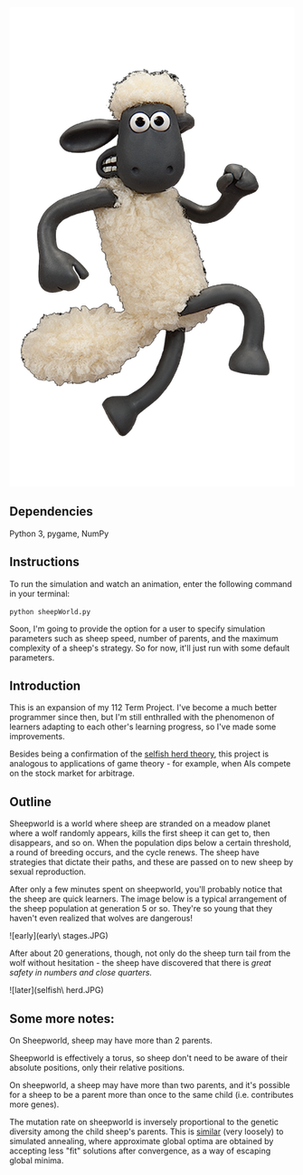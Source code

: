 ![shaun](shaun.png)

## Dependencies
Python 3, pygame, NumPy

## Instructions

To run the simulation and watch an animation, enter the following command in your terminal:

`python sheepWorld.py`

Soon, I'm going to provide the option for a user to specify simulation parameters such as sheep speed, number of parents, and the maximum complexity of a sheep's strategy. So for now, it'll just run with some default parameters.

## Introduction
This is an expansion of my 112 Term Project. I've become a much better programmer since then, but I'm still enthralled with the phenomenon of learners adapting to each other's learning progress, so I've made some improvements. 

Besides being a confirmation of the [selfish herd theory](https://en.wikipedia.org/wiki/Selfish_herd_theory), this project is analogous to applications of game theory - for example, when AIs compete on the stock market for arbitrage.

## Outline
Sheepworld is a world where sheep are stranded on a meadow planet where a wolf randomly appears, kills the first sheep it can get to, then disappears, and so on. When the population dips below a certain threshold, a round of breeding occurs, and the cycle renews. The sheep have strategies that dictate their paths, and these are passed on to new sheep by sexual reproduction.

After only a few minutes spent on sheepworld, you'll probably notice that the sheep are quick learners. The image below is a typical arrangement of the sheep population at generation 5 or so. They're so young that they haven't even realized that wolves are dangerous!

![early](early\ stages.JPG)

After about 20 generations, though, not only do the sheep turn tail from the wolf without hesitation - the sheep have discovered that there is *great safety in numbers and close quarters.* 

![later](selfish\ herd.JPG)

## Some more notes:

On Sheepworld, sheep may have more than 2 parents.

Sheepworld is effectively a torus, so sheep don't need to be aware of their absolute positions, only their relative positions.

On sheepworld, a sheep may have more than two parents, and it's possible for a sheep to be a parent more than once to the same child (i.e. contributes more genes).

The mutation rate on sheepworld is inversely proportional to the genetic diversity among the child sheep's parents. This is [similar](https://en.wikipedia.org/wiki/Simulated_annealing) (very loosely) to simulated annealing, where approximate global optima are obtained by accepting less "fit" solutions after convergence, as a way of escaping global minima.
